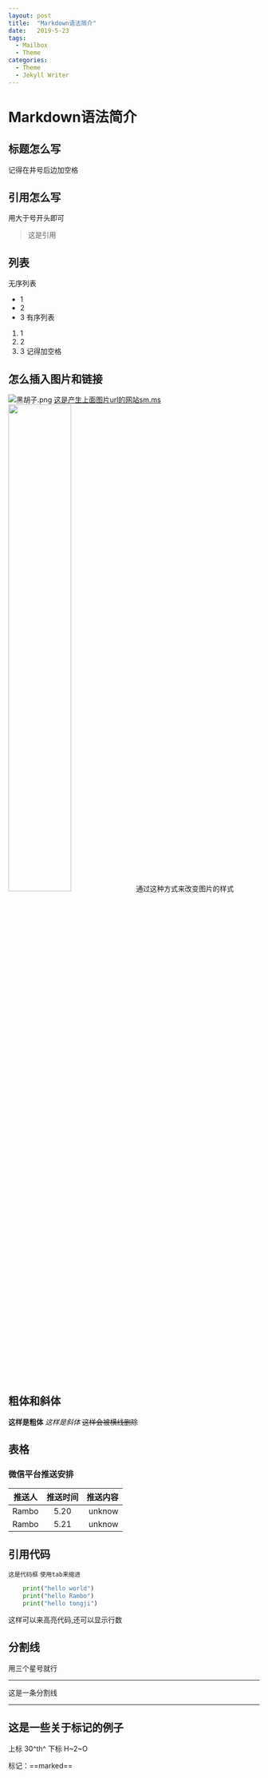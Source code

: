 ```yaml
---
layout: post
title:  "Markdown语法简介"
date:   2019-5-23
tags:
  - Mailbox
  - Theme
categories:
  - Theme
  - Jekyll Writer
---
```

# Markdown语法简介
## 标题怎么写
记得在井号后边加空格
## 引用怎么写
用大于号开头即可
>这是引用
## 列表
无序列表
* 1
* 2
* 3
有序列表
1. 1
2. 2
3. 3
记得加空格
## 怎么插入图片和链接
![黑胡子.png](https://i.loli.net/2019/05/20/5ce24c23cc86f75863.png)
[这是产生上面图片url的网站sm.ms](https://sm.ms/)
<img src="https://i.loli.net/2019/05/20/5ce24c23cc86f75863.png" width=50% height =50%>
通过这种方式来改变图片的样式
## 粗体和斜体
**这样是粗体**
*这样是斜体*
~~这样会被横线删除~~
## 表格
### 微信平台推送安排
| 推送人 | 推送时间 | 推送内容 |
| ----- | :------: | -------: |
| Rambo | 5.20| unknow |
| Rambo | 5.21 |unknow |
## 引用代码
`这是代码框`
    `使用tab来缩进`
```python {.line-numbers highlight=2-3}
    print("hello world")
    print("hello Rambo")
    print("hello tongji")
```
这样可以来高亮代码,还可以显示行数
## 分割线
用三个星号就行
***
这是一条分割线
***
## 这是一些关于标记的例子
上标 30^th^
下标 H~2~O
[^1]:This is a footnote

标记：==marked==
